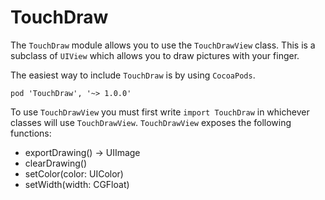 # TouchDraw

The `TouchDraw` module allows you to use the `TouchDrawView` class. This is a subclass of `UIView` which allows you to draw pictures with your finger.

The easiest way to include `TouchDraw` is by using `CocoaPods`. 

`pod 'TouchDraw', '~> 1.0.0'`

To use `TouchDrawView` you must first write `import TouchDraw` in whichever classes will use `TouchDrawView`. `TouchDrawView` exposes the following functions:

- exportDrawing() -> UIImage
- clearDrawing()
- setColor(color: UIColor)
- setWidth(width: CGFloat)
